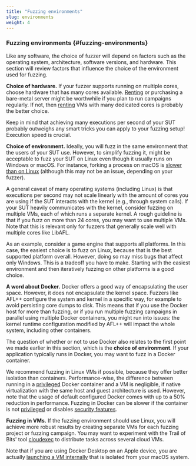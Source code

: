 ```yaml
---
title: "Fuzzing environments"
slug: environments
weight: 4
---
```


### Fuzzing environments {#fuzzing-environments}

Like any software, the choice of fuzzer will depend on factors such as the operating system, architecture, software versions, and hardware. This section will review factors that influence the choice of the environment used for fuzzing.

**Choice of hardware.** If your fuzzer supports running on multiple cores, choose hardware that has many cores available. [Renting](https://www.hetzner.com/sb?country=us) or purchasing a bare-metal server might be worthwhile if you plan to run campaigns regularly. If not, then [renting](https://www.digitalocean.com/pricing/droplets#cpu-optimized) VMs with many dedicated cores is probably the better choice. 

Keep in mind that achieving many executions per second of your SUT probably outweighs any smart tricks you can apply to your fuzzing setup! Execution speed is crucial.

**Choice of environment.** Ideally, you will fuzz in the same environment that the users of your SUT use. However, to simplify fuzzing it, might be acceptable to fuzz your SUT on Linux even though it usually runs on Windows or macOS. For instance, forking a process on macOS is [slower than on Linux](https://github.com/AFLplusplus/AFLplusplus/blob/358cd1b062e58ce1d5c8efeef4789a5aca7ac5a9/GNUmakefile#L589) (although this may not be an issue, depending on your fuzzer).

A general caveat of many operating systems (including Linux) is that executions per second may not scale linearly with the amount of cores you are using if the SUT interacts with the kernel (e.g., through system calls). If your SUT heavily communicates with the kernel, consider fuzzing on multiple VMs, each of which runs a separate kernel. A rough guideline is that if you fuzz on more than 24 cores, you may want to use multiple VMs. Note that this is relevant only for fuzzers that generally scale well with multiple cores like LibAFL.

As an example, consider a game engine that supports all platforms. In this case, the easiest choice is to fuzz on Linux, because that is the best supported platform overall. However, doing so may miss bugs that affect only Windows. This is a tradeoff you have to make. Starting with the easiest environment and then iteratively fuzzing on other platforms is a good choice.

**A word about Docker.** Docker offers a good way of encapsulating the user space. However, it does not encapsulate the kernel space. Fuzzers like AFL++ configure the system and kernel in a specific way, for example to avoid persisting core dumps to disk. This means that if you use the Docker host for more than fuzzing, or if you run multiple fuzzing campaigns in parallel using multiple Docker containers, you might run into issues: the kernel runtime configuration modified by AFL++ will impact the whole system, including other containers.

The question of whether or not to use Docker also relates to the first point we made earlier in this section, which is the **choice of environment**. If your application typically runs in Docker, you may want to fuzz in a Docker container.

We recommend fuzzing in Linux VMs if possible, because they offer better isolation than containers. Performance-wise, the difference between running in a [privileged](https://docs.docker.com/engine/reference/commandline/run/#privileged) Docker container and a VM is negligible, if native virtualization with the same host and guest architecture is used. However, note that the usage of default configured Docker comes with up to a 50% reduction in performance. Fuzzing in Docker can be slower if the container is not [privileged](https://docs.docker.com/engine/reference/commandline/run/#privileged) or disables [security features](https://mamememo.blogspot.com/2020/05/cpu-intensive-rubypython-code-runs.html).

**Fuzzing in VMs.** If the fuzzing environment should use Linux, you will achieve more robust results by creating separate VMs for each fuzzing project or fuzzing campaign. You may want to experiment with the Trail of Bits' tool [cloudexec](https://github.com/crytic/cloudexec) to distribute tasks across several cloud VMs.

Note that if you are using Docker Desktop on an Apple device, you are actually [launching a VM internally](https://www.docker.com/blog/the-magic-behind-the-scenes-of-docker-desktop/) that is isolated from your macOS system.